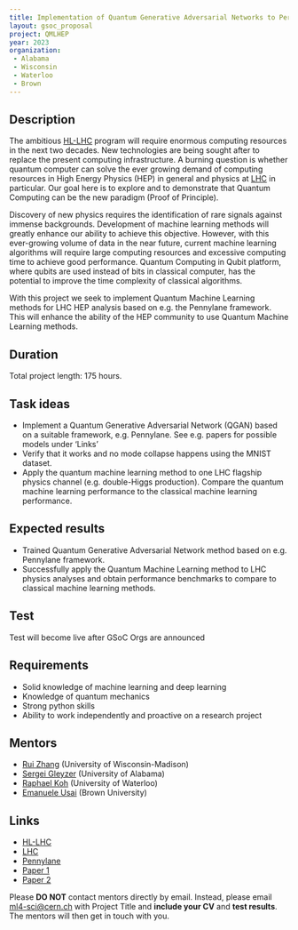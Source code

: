 ```yaml
---
title: Implementation of Quantum Generative Adversarial Networks to Perform High Energy Physics Analysis at the LHC
layout: gsoc_proposal
project: QMLHEP
year: 2023
organization:
 - Alabama
 - Wisconsin
 - Waterloo
 - Brown
---
```


## Description
The ambitious [HL-LHC](https://hilumilhc.web.cern.ch) program will require enormous computing resources in the next two decades. New technologies are being sought after to replace the present computing infrastructure. A burning question is whether quantum computer can solve the ever growing demand of computing resources in High Energy Physics (HEP) in general and physics at [LHC](https://home.cern/science/accelerators/large-hadron-collider) in particular. Our goal here is to explore and to demonstrate that Quantum Computing can be the new paradigm (Proof of Principle).

Discovery of new physics requires the identification of rare signals against immense backgrounds. Development of machine learning methods will greatly enhance our ability to achieve this objective. However, with this ever-growing volume of data in the near future, current machine learning algorithms will require large computing resources and excessive computing time to achieve good performance. Quantum Computing in Qubit platform, where qubits are used instead of bits in classical computer, has the potential to improve the time complexity of classical algorithms.

With this project we seek to implement Quantum Machine Learning methods for LHC HEP analysis based on e.g. the Pennylane framework. This will enhance the ability of the HEP community to use Quantum Machine Learning methods.

## Duration

Total project length: 175 hours.

## Task ideas
  * Implement a Quantum Generative Adversarial Network (QGAN) based on a suitable framework, e.g. Pennylane. See e.g. papers for possible models under ‘Links’
  * Verify that it works and no mode collapse happens using the MNIST dataset.
  * Apply the quantum machine learning method to one LHC flagship physics channel (e.g. double-Higgs production). Compare the quantum machine learning performance to the classical machine learning performance.
 
## Expected results
  * Trained Quantum Generative Adversarial Network method based on e.g. Pennylane framework.
  * Successfully apply the Quantum Machine Learning method to LHC physics analyses and obtain performance benchmarks to compare to classical machine learning methods.
 
 ## Test
Test will become live after GSoC Orgs are announced
<!-- ## Test Please use [this link](https://docs.google.com/document/d/e/2PACX-1vSeQWHXbf-87eCPcEj-LcYEcBpPKnqCYoU0uf7PH-ou_XRdcg_xtXaP4fzSY8b_FiGMIyqsLjDNWqZD/pub) to access the test for this project. -->
  
## Requirements 
  * Solid knowledge of machine learning and deep learning
  * Knowledge of quantum mechanics
  * Strong python skills
  * Ability to work independently and proactive on a research project

## Mentors
  * [Rui Zhang](mailto:ml4-sci@cern.ch) (University of Wisconsin-Madison)
  * [Sergei Gleyzer](mailto:ml4-sci@cern.ch) (University of Alabama)
  * [Raphael Koh](mailto:ml4-sci@cern.ch) (University of Waterloo)
  * [Emanuele Usai](mailto:ml4-sci@cern.ch) (Brown University)

## Links
  * [HL-LHC](https://hilumilhc.web.cern.ch)
  * [LHC](https://home.cern/science/accelerators/large-hadron-collider)
  * [Pennylane](https://pennylane.ai)
  * [Paper 1](https://arxiv.org/abs/2105.00080) 
  * [Paper 2](https://arxiv.org/abs/2210.16857)

Please **DO NOT** contact mentors directly by email. Instead, please email [ml4-sci@cern.ch](mailto:ml4-sci@cern.ch) with Project Title and **include your CV** and **test results**. The mentors will then get in touch with you.
